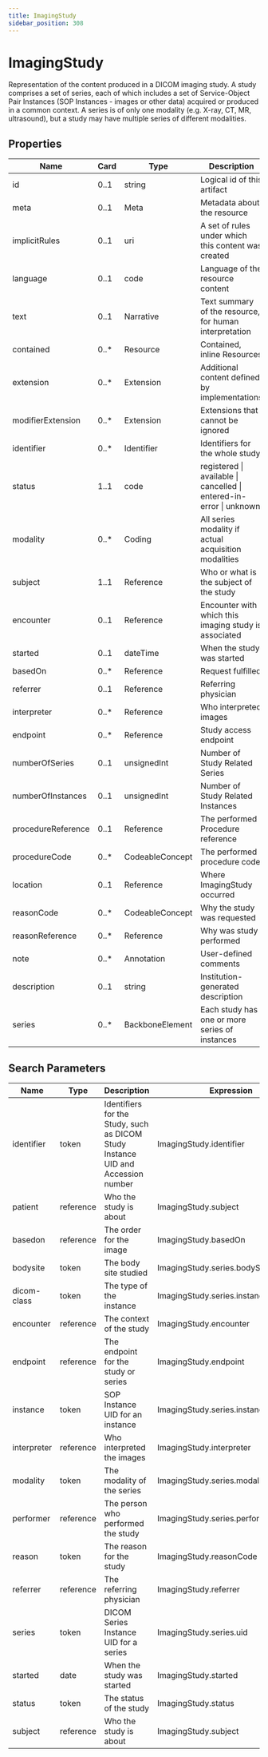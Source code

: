 ```yaml
---
title: ImagingStudy
sidebar_position: 308
---
```


# ImagingStudy

Representation of the content produced in a DICOM imaging study. A study comprises a set of series, each of which
includes a set of Service-Object Pair Instances (SOP Instances - images or other data) acquired or produced in a common
context. A series is of only one modality (e.g. X-ray, CT, MR, ultrasound), but a study may have multiple series of
different modalities.

## Properties

| Name               | Card  | Type            | Description                                                         |
| ------------------ | ----- | --------------- | ------------------------------------------------------------------- |
| id                 | 0..1  | string          | Logical id of this artifact                                         |
| meta               | 0..1  | Meta            | Metadata about the resource                                         |
| implicitRules      | 0..1  | uri             | A set of rules under which this content was created                 |
| language           | 0..1  | code            | Language of the resource content                                    |
| text               | 0..1  | Narrative       | Text summary of the resource, for human interpretation              |
| contained          | 0..\* | Resource        | Contained, inline Resources                                         |
| extension          | 0..\* | Extension       | Additional content defined by implementations                       |
| modifierExtension  | 0..\* | Extension       | Extensions that cannot be ignored                                   |
| identifier         | 0..\* | Identifier      | Identifiers for the whole study                                     |
| status             | 1..1  | code            | registered \| available \| cancelled \| entered-in-error \| unknown |
| modality           | 0..\* | Coding          | All series modality if actual acquisition modalities                |
| subject            | 1..1  | Reference       | Who or what is the subject of the study                             |
| encounter          | 0..1  | Reference       | Encounter with which this imaging study is associated               |
| started            | 0..1  | dateTime        | When the study was started                                          |
| basedOn            | 0..\* | Reference       | Request fulfilled                                                   |
| referrer           | 0..1  | Reference       | Referring physician                                                 |
| interpreter        | 0..\* | Reference       | Who interpreted images                                              |
| endpoint           | 0..\* | Reference       | Study access endpoint                                               |
| numberOfSeries     | 0..1  | unsignedInt     | Number of Study Related Series                                      |
| numberOfInstances  | 0..1  | unsignedInt     | Number of Study Related Instances                                   |
| procedureReference | 0..1  | Reference       | The performed Procedure reference                                   |
| procedureCode      | 0..\* | CodeableConcept | The performed procedure code                                        |
| location           | 0..1  | Reference       | Where ImagingStudy occurred                                         |
| reasonCode         | 0..\* | CodeableConcept | Why the study was requested                                         |
| reasonReference    | 0..\* | Reference       | Why was study performed                                             |
| note               | 0..\* | Annotation      | User-defined comments                                               |
| description        | 0..1  | string          | Institution-generated description                                   |
| series             | 0..\* | BackboneElement | Each study has one or more series of instances                      |

## Search Parameters

| Name        | Type      | Description                                                                      | Expression                            |
| ----------- | --------- | -------------------------------------------------------------------------------- | ------------------------------------- |
| identifier  | token     | Identifiers for the Study, such as DICOM Study Instance UID and Accession number | ImagingStudy.identifier               |
| patient     | reference | Who the study is about                                                           | ImagingStudy.subject                  |
| basedon     | reference | The order for the image                                                          | ImagingStudy.basedOn                  |
| bodysite    | token     | The body site studied                                                            | ImagingStudy.series.bodySite          |
| dicom-class | token     | The type of the instance                                                         | ImagingStudy.series.instance.sopClass |
| encounter   | reference | The context of the study                                                         | ImagingStudy.encounter                |
| endpoint    | reference | The endpoint for the study or series                                             | ImagingStudy.endpoint                 |
| instance    | token     | SOP Instance UID for an instance                                                 | ImagingStudy.series.instance.uid      |
| interpreter | reference | Who interpreted the images                                                       | ImagingStudy.interpreter              |
| modality    | token     | The modality of the series                                                       | ImagingStudy.series.modality          |
| performer   | reference | The person who performed the study                                               | ImagingStudy.series.performer.actor   |
| reason      | token     | The reason for the study                                                         | ImagingStudy.reasonCode               |
| referrer    | reference | The referring physician                                                          | ImagingStudy.referrer                 |
| series      | token     | DICOM Series Instance UID for a series                                           | ImagingStudy.series.uid               |
| started     | date      | When the study was started                                                       | ImagingStudy.started                  |
| status      | token     | The status of the study                                                          | ImagingStudy.status                   |
| subject     | reference | Who the study is about                                                           | ImagingStudy.subject                  |
